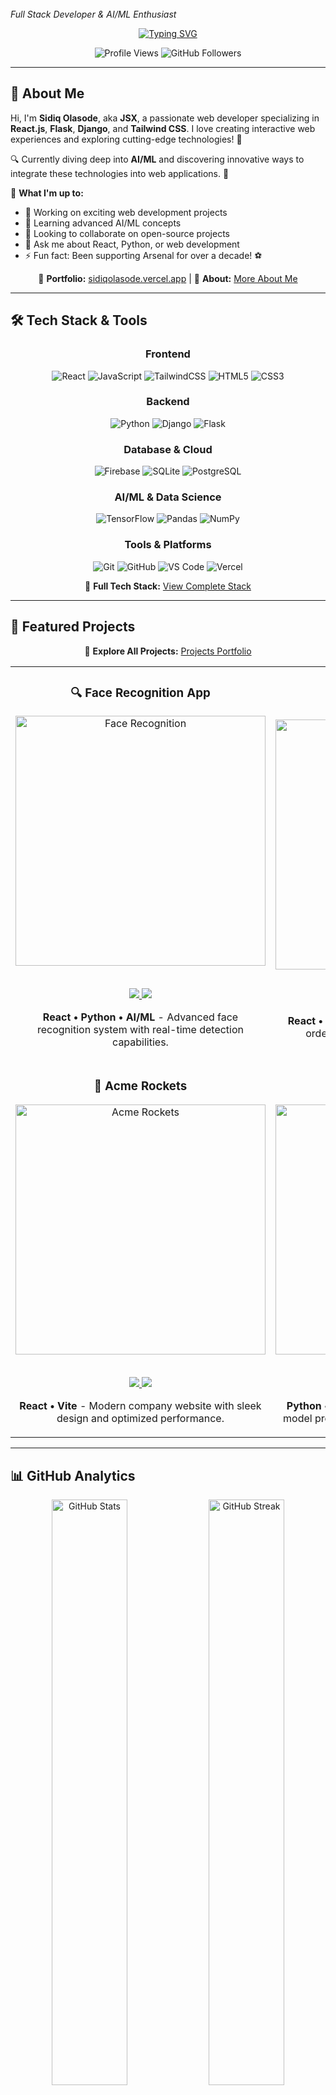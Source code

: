   <br>
  <i>Full Stack Developer & AI/ML Enthusiast</i>
</h1>

<div align="center">
  
  [![Typing SVG](https://readme-typing-svg.demolab.com?font=Fira+Code&size=22&pause=1000&color=36BCF7&center=true&vCenter=true&width=435&lines=Full+Stack+Developer;React+%26+Python+Enthusiast;AI%2FML+Explorer;Always+Learning+New+Tech)](https://git.io/typing-svg)

</div>

<p align="center">
  <img src="https://komarev.com/ghpvc/?username=sidiq20&label=Profile%20views&color=0e75b6&style=flat" alt="Profile Views" />
  <img src="https://img.shields.io/github/followers/sidiq20?label=Followers&style=social" alt="GitHub Followers" />
</p>

---

## 🌟 About Me

Hi, I'm **Sidiq Olasode**, aka **JSX**, a passionate web developer specializing in **React.js**, **Flask**, **Django**, and **Tailwind CSS**. I love creating interactive web experiences and exploring cutting-edge technologies! 🚀  

🔍 Currently diving deep into **AI/ML** and discovering innovative ways to integrate these technologies into web applications. 🤖  

🎯 **What I'm up to:**
- 🔭 Working on exciting web development projects
- 🌱 Learning advanced AI/ML concepts
- 👯 Looking to collaborate on open-source projects
- 💬 Ask me about React, Python, or web development
- ⚡ Fun fact: Been supporting Arsenal for over a decade! ⚽

<div align="center">
  
  🔗 **Portfolio:** [sidiqolasode.vercel.app](https://sidiqolasode.vercel.app/) | 📖 **About:** [More About Me](https://sidiqolasode.vercel.app/about)

</div>

---

## 🛠️ Tech Stack & Tools

<div align="center">

### Frontend
![React](https://img.shields.io/badge/React-20232A?style=for-the-badge&logo=react&logoColor=61DAFB)
![JavaScript](https://img.shields.io/badge/JavaScript-F7DF1E?style=for-the-badge&logo=javascript&logoColor=black)
![TailwindCSS](https://img.shields.io/badge/Tailwind_CSS-38B2AC?style=for-the-badge&logo=tailwind-css&logoColor=white)
![HTML5](https://img.shields.io/badge/HTML5-E34F26?style=for-the-badge&logo=html5&logoColor=white)
![CSS3](https://img.shields.io/badge/CSS3-1572B6?style=for-the-badge&logo=css3&logoColor=white)

### Backend
![Python](https://img.shields.io/badge/Python-3776AB?style=for-the-badge&logo=python&logoColor=white)
![Django](https://img.shields.io/badge/Django-092E20?style=for-the-badge&logo=django&logoColor=white)
![Flask](https://img.shields.io/badge/Flask-000000?style=for-the-badge&logo=flask&logoColor=white)

### Database & Cloud
![Firebase](https://img.shields.io/badge/Firebase-039BE5?style=for-the-badge&logo=Firebase&logoColor=white)
![SQLite](https://img.shields.io/badge/SQLite-07405E?style=for-the-badge&logo=sqlite&logoColor=white)
![PostgreSQL](https://img.shields.io/badge/PostgreSQL-316192?style=for-the-badge&logo=postgresql&logoColor=white)

### AI/ML & Data Science
![TensorFlow](https://img.shields.io/badge/TensorFlow-FF6F00?style=for-the-badge&logo=tensorflow&logoColor=white)
![Pandas](https://img.shields.io/badge/Pandas-2C2D72?style=for-the-badge&logo=pandas&logoColor=white)
![NumPy](https://img.shields.io/badge/Numpy-777BB4?style=for-the-badge&logo=numpy&logoColor=white)

### Tools & Platforms
![Git](https://img.shields.io/badge/Git-F05032?style=for-the-badge&logo=git&logoColor=white)
![GitHub](https://img.shields.io/badge/GitHub-100000?style=for-the-badge&logo=github&logoColor=white)
![VS Code](https://img.shields.io/badge/Visual_Studio_Code-0078D4?style=for-the-badge&logo=visual%20studio%20code&logoColor=white)
![Vercel](https://img.shields.io/badge/Vercel-000000?style=for-the-badge&logo=vercel&logoColor=white)

</div>

<div align="center">
  
  🔗 **Full Tech Stack:** [View Complete Stack](https://sidiqolasode.vercel.app/stack)

</div>

---

## 🎨 Featured Projects

<div align="center">

🔗 **Explore All Projects:** [Projects Portfolio](https://sidiqolasode.vercel.app/projects)

</div>

<table align="center">
  <tr>
    <td width="50%">
      <h3 align="center">🔍 Face Recognition App</h3>
      <div align="center">  
        <a href="#" target="_blank"><img src="https://via.placeholder.com/400x200/61DAFB/ffffff?text=Face+Recognition+App" width="400" alt="Face Recognition"/></a>
        <br>
        <br>
        <p>
          <a href="#" target="_blank">
            <img src="https://img.shields.io/badge/Live%20Demo-000?style=for-the-badge&logo=vercel&logoColor=white"/>
          </a>
          <a href="#" target="_blank">
            <img src="https://img.shields.io/badge/Code-000?style=for-the-badge&logo=github&logoColor=white"/>
          </a>
        </p>
        <p><strong>React • Python • AI/ML</strong> - Advanced face recognition system with real-time detection capabilities.</p>
      </div>
    </td>
    <td width="50%">
      <h3 align="center">🍕 Restaurant Order App</h3>
      <div align="center">
        <a href="#" target="_blank"><img src="https://via.placeholder.com/400x200/38B2AC/ffffff?text=Restaurant+Order+App" width="400" alt="Restaurant App"/></a>
        <br>
        <br>
        <p>
          <a href="#" target="_blank">
            <img src="https://img.shields.io/badge/Live%20Demo-000?style=for-the-badge&logo=vercel&logoColor=white"/>
          </a>
          <a href="#" target="_blank">
            <img src="https://img.shields.io/badge/Code-000?style=for-the-badge&logo=github&logoColor=white"/>
          </a>
        </p>
        <p><strong>React • TailwindCSS</strong> - Mobile-responsive food ordering application with intuitive UI/UX.</p>
      </div>
    </td>
  </tr>
  <tr>
    <td width="50%">
      <h3 align="center">🚀 Acme Rockets</h3>
      <div align="center">
        <a href="#" target="_blank"><img src="https://via.placeholder.com/400x200/F7DF1E/000000?text=Acme+Rockets" width="400" alt="Acme Rockets"/></a>
        <br>
        <br>
        <p>
          <a href="#" target="_blank">
            <img src="https://img.shields.io/badge/Live%20Demo-000?style=for-the-badge&logo=vercel&logoColor=white"/>
          </a>
          <a href="#" target="_blank">
            <img src="https://img.shields.io/badge/Code-000?style=for-the-badge&logo=github&logoColor=white"/>
          </a>
        </p>
        <p><strong>React • Vite</strong> - Modern company website with sleek design and optimized performance.</p>
      </div>
    </td>
    <td width="50%">
      <h3 align="center">🤖 Titanic ML Predictor</h3>
      <div align="center">
        <a href="#" target="_blank"><img src="https://via.placeholder.com/400x200/FF6F00/ffffff?text=ML+Titanic+Predictor" width="400" alt="Titanic Predictor"/></a>
        <br>
        <br>
        <p>
          <a href="#" target="_blank">
            <img src="https://img.shields.io/badge/Live%20Demo-000?style=for-the-badge&logo=vercel&logoColor=white"/>
          </a>
          <a href="#" target="_blank">
            <img src="https://img.shields.io/badge/Code-000?style=for-the-badge&logo=github&logoColor=white"/>
          </a>
        </p>
        <p><strong>Python • ML • Data Science</strong> - Machine learning model predicting Titanic passenger survival rates.</p>
      </div>
    </td>
  </tr>
</table>

---

## 📊 GitHub Analytics

<div align="center">
  <img width="49%" src="https://github-readme-stats.vercel.app/api?username=sidiq20&show_icons=true&theme=tokyonight&hide_border=true" alt="GitHub Stats"/>
  <img width="49%" src="https://github-readme-streak-stats.herokuapp.com/?user=sidiq20&theme=tokyonight&hide_border=true" alt="GitHub Streak"/>
</div>

<div align="center">
  <img width="60%" src="https://github-readme-stats.vercel.app/api/top-langs/?username=sidiq20&layout=compact&theme=tokyonight&hide_border=true" alt="Most Used Languages"/>
</div>

<div align="center">
  <img src="https://github-readme-activity-graph.vercel.app/graph?username=sidiq20&theme=tokyo-night&hide_border=true&area=true" alt="Contribution Graph"/>
</div>

---

## 🏆 GitHub Trophies

<div align="center">
  <img src="https://github-profile-trophy.vercel.app/?username=sidiq20&theme=tokyonight&no-frame=true&no-bg=true&margin-w=4&row=1" alt="GitHub Trophies"/>
</div>

---

## 🌐 Let's Connect!

<div align="center">

🔗 **Get in Touch:** [Contact Me](https://sidiqolasode.vercel.app/contact)

<p>
  <a href="https://sidiqolasode.vercel.app/" target="_blank">
    <img src="https://img.shields.io/badge/Portfolio-FF5722?style=for-the-badge&logo=todoist&logoColor=white" alt="Portfolio"/>
  </a>
  <a href="https://linkedin.com/in/sidiq20" target="_blank">
    <img src="https://img.shields.io/badge/LinkedIn-0077B5?style=for-the-badge&logo=linkedin&logoColor=white" alt="LinkedIn"/>
  </a>
  <a href="https://github.com/sidiq20" target="_blank">
    <img src="https://img.shields.io/badge/GitHub-100000?style=for-the-badge&logo=github&logoColor=white" alt="GitHub"/>
  </a>
  <a href="https://x.com/sidiqolasode" target="_blank">
    <img src="https://img.shields.io/badge/X-000000?style=for-the-badge&logo=x&logoColor=white" alt="X"/>
  </a>
  <a href="mailto:sidiqolasode@gmail.com" target="_blank">
    <img src="https://img.shields.io/badge/Gmail-D14836?style=for-the-badge&logo=gmail&logoColor=white" alt="Email"/>
  </a>
</p>

</div>

---

## 💡 Current Focus

<div align="center">

```javascript
const sidiq = {
    currentFocus: ["AI/ML Integration", "Advanced React Patterns", "Backend Optimization"],
    learning: ["TensorFlow", "Machine Learning", "Data Science"],
    collaborating: ["Open Source Projects", "Web Development"],
    askMeAbout: ["React", "Python", "Web Development", "AI/ML"],
    funFact: "Arsenal fan since age 7! ⚽"
};
```

</div>

---

<div align="center">
  
  ### 🎯 "Building the future, one commit at a time"
  
  <img src="https://capsule-render.vercel.app/api?type=waving&color=gradient&height=100&section=footer&animation=fadeIn" width="100%"/>
  
  <span style="color: #36BCF7;">**Thank you for visiting my profile! Feel free to explore my repositories and reach out if you'd like to collaborate!**</span>
  
  ⭐ **Star some repositories if you find them interesting!**
  
</div>
